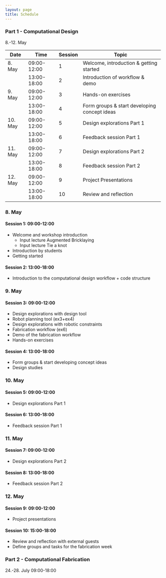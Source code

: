 ```yaml
---
layout: page
title: Schedule
---
```


### Part 1 - Computational Design 
8.-12. May


| Date    | Time        | Session | Topic                                           |
|---------|-------------|---------|-------------------------------------------------|
|  8. May | 09:00-12:00 | 1       |  Welcome, introduction & getting started        |
|         | 13:00-18:00 | 2       |  Introduction of workflow & demo                |
|  9. May | 09:00-12:00 | 3       |  Hands-on exercises                             |
|         | 13:00-18:00 | 4       |  Form groups & start developing concept ideas   |
| 10. May | 09:00-12:00 | 5       |  Design explorations Part 1                     |
|         | 13:00-18:00 | 6       |  Feedback session Part 1                        |
| 11. May | 09:00-12:00 | 7       |  Design explorations Part 2                     |
|         | 13:00-18:00 | 8       |  Feedback session Part 2                        |
| 12. May | 09:00-12:00 | 9       |  Project Presentations                          |
|         | 13:00-18:00 | 10      |  Review and reflection                          |


### 8. May
#### Session 1: 09:00-12:00
* Welcome and workshop introduction 
    * Input lecture Augmented Bricklaying
    * Input lecture Tie a knot
* Introduction by students
* Getting started

#### Session 2: 13:00-18:00
* Introduction to the computational design workflow + code structure

### 9. May
#### Session 3: 09:00-12:00
* Design explorations with design tool
* Robot planning tool (ex3+ex4)
* Design explorations with robotic constraints
* Fabrication workflow (ex6)
* Demo of the fabrication workflow
* Hands-on exercises

#### Session 4: 13:00-18:00
* Form groups & start developing concept ideas
* Design studies

### 10. May
#### Session 5: 09:00-12:00
* Design explorations Part 1

#### Session 6: 13:00-18:00
* Feedback session Part 1

### 11. May
#### Session 7: 09:00-12:00
* Design explorations Part 2

#### Session 8: 13:00-18:00
* Feedback session Part 2

### 12. May
#### Session 9: 09:00-12:00
* Project presentations 

#### Session 10: 15:00-18:00
* Review and reflection with external guests
* Define groups and tasks for the fabrication week


### Part 2 - Computational Fabrication
24.-28. July 09:00-18:00
